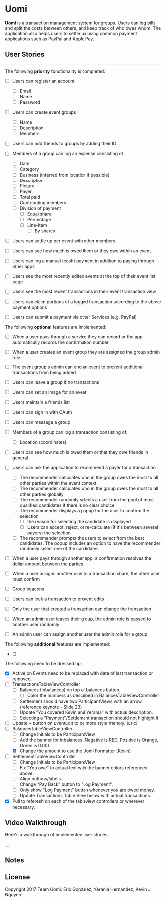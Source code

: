 # Uomi

**Uomi** is a transaction management system for groups. 
Users can log bills and split the costs between others, 
and keep track of who owes whom. The application also 
helps users to settle up using common payment 
applications such as PayPal and Apple Pay.

## User Stories
--------------------

The following **priority** functionality is completed:

- [ ] Users can register an account
  - [ ] Email
  - [ ] Name
  - [ ] Password
- [ ] Users can create event groups
  - [ ] Name
  - [ ] Description
  - [ ] Members
- [ ] Users can add friends to groups by adding their ID
- [ ] Members of a group can log an expense consisting of:
  - [ ] Date
  - [ ] Category
  - [ ] Business (inferred from location if possible)
  - [ ] Description
  - [ ] Picture
  - [ ] Payer
  - [ ] Total paid
  - [ ] Contributing members
  - [ ] Division of payment
    - [ ] Equal share
    - [ ] Percentage
    - [ ] Line-Item
      - [ ] By shares
- [ ] Users can settle up per event with other members
- [ ] Users can see how much is owed them or they owe within an event
- [ ] Users can log a manual (cash) payment in addition to paying through other apps
- [ ] Users see the most recently edited events at the top of their event list page
- [ ] Users see the most recent transactions in their event transaction view
- [ ] Users can claim portions of a logged transaction according to the above payment options
- [ ] Users can submit a payment via other Services (e.g. PayPal)
  

The following **optional** features are implemented:
- [ ] When a user pays through a service they can record or the app automatically records the confirmation number
- [ ] When a user creates an event group they are assigned the group admin role
- [ ] The event group's admin can end an event to prevent additional transactions from being added
- [ ] Users can leave a group if no transactions

- [ ] Users can set an image for an event
- [ ] Users maintain a friends list
- [ ] Users can sign in with OAuth
- [ ] Users can message a group
- [ ] Members of a group can log a transaction consisting of:
  - [ ] Location (coordinates)
- [ ] Users can see how much is owed them or that they owe friends in general
- [ ] Users can ask the application to recommend a payer for a transaction
  - [ ] The recommender calculates who in the group owes the most to all other parties within the event context
  - [ ] The recommender calculates who in the group owes the most to all other parties globally
  - [ ] The recommender randomly selects a user from the pool of most-qualified candidates if there is no clear choice
  - [ ] The recommender displays a popup for the user to confirm the selection
    - [ ] the reason for selecting the candidate is displayed
    - [ ] Users can accept, reject, or re-calculate (if it's between several payers) the selection
  - [ ] The recommender prompts the users to select from the best candidates. The popup includes an option to have the recommender randomly select one of the candidates
- [ ] When a user pays through another app, a confirmation resolves the dollar amount between the parties
- [ ] When a user assigns another user to a transaction share, the other user must confirm
- [ ] Group beacons
- [ ] Users can lock a transaction to prevent edits
- [ ] Only the user that created a transaction can change the transaction
- [ ] When an admin user leaves their group, the admin role is passed to another user randomly
- [ ] An admin user can assign another user the admin role for a group

The following **additional** features are implemented:

- [ ] 


The following need to be dressed up:
- [x] Active on Events need to be replaced with date of last transaction or removed.
- [ ] TransactionsTableViewController
  - [ ] Balances (Inbalances) on top of balances button.
    -[ ] Color the numbers as described in BalancesTableViewController
  - [ ] Settlement should have two ParticipantViews with an arrow. (reference keynote - Slide 23)
  - [ ] Update "You covered Kevin and Yerania" with actual description.
  - [ ] Selecting a "Payment"/Settlement transaction should not highight it.
- [ ] Update + button on EventEdit to be more style friendly. (Eric)
- [ ] BalancesTableViewController
  - [ ] Change Initials to be ParticipantView
  - [ ] Add the banner for inbalances (Negative is RED, Positive is Orange, Green is 0.00)
  - [x] Change the amount to use the Uomi Formatter (Kevin)
- [ ] SettlementTableViewController
  - [ ] Change Initials to be ParticipantView
  - [ ] Fix "You owe" to actual text with the banner colors referenced above.
  - [ ] Align buttons/labels.
  - [ ] Change "Pay Back" button to "Log Payment".
  - [ ] Only show "Log Payment" button whenever you are owed money.
  - [ ] Update Transactions Table View below with actual transactions.
- [x] Pull to referesh on each of the tableview controllers or wherever necessary.

## Video Walkthrough

Here's a walkthrough of implemented user stories:

__

## Notes


## License

Copyright 2017 Team Uomi: Eric Gonzalez, Yerania Hernandez, Kevin J Nguyen


